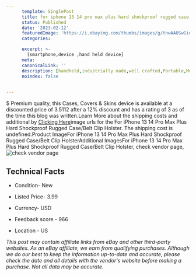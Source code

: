```yaml
---
      template: SinglePost
      title: for iphone 13 14 pro max plus hard shockproof rugged case belt clip holster
      status: Published
      date: '2023-02-12'
      featuredImage: 'https://i.ebayimg.com/thumbs/images/g/tnwAAOSwGidjHDtx/s-l225.jpg'
      categories: 

      excerpt: >-
        [smartphone,device ,hand held device]
      meta:
      canonicalLink: ''
      description: [handheld,industrially made,well crafted,Portable,Mobile,Compact,Convenient,Lightweight,Maneuverable,Man-portable,Miniature,Carriable,Hand-held,Light,Holdable,Transportable,Mobile device,Pocket-sized,On-the-go,Wireless,Cordless,Compact size,Convenient size, smartphone,device ,hand held device]
      noindex: false

        
---
```

$
    Premium quality, this Cases, Covers & Skins device is available at a discounted price of 3.5112 after a 12% discount and has a rating of 3 as of the time this blog was written.Learn More about the shipping costs and additional by [Clicking Here](https://www.ebay.com/itm/354168672260?hash=item5276191004%3Ag%3AtnwAAOSwGidjHDtx&mkevt=1&mkcid=1&mkrid=711-53200-19255-0&campid=%253CePNCampaignId%253E&customid=%253CreferenceId%253E&toolid=10049)image urls for the For iPhone 13 14 Pro Max Plus Hard Shockproof Rugged Case/Belt Clip Holster. The shipping cost is undefined.Product ImageFor iPhone 13 14 Pro Max Plus Hard Shockproof Rugged Case/Belt Clip HolsterAdditional ImagesFor iPhone 13 14 Pro Max Plus Hard Shockproof Rugged Case/Belt Clip Holster, check vendor page, ![check vendor page](https://origin-galleryplus.ebayimg.com/ws/web/354168672260_2_0_1/225x225.jpg,https://origin-galleryplus.ebayimg.com/ws/web/354168672260_3_0_1/225x225.jpg,https://origin-galleryplus.ebayimg.com/ws/web/354168672260_4_0_1/225x225.jpg,https://origin-galleryplus.ebayimg.com/ws/web/354168672260_5_0_1/225x225.jpg,https://origin-galleryplus.ebayimg.com/ws/web/354168672260_6_0_1/225x225.jpg,https://origin-galleryplus.ebayimg.com/ws/web/354168672260_7_0_1/225x225.jpg,https://origin-galleryplus.ebayimg.com/ws/web/354168672260_8_0_1/225x225.jpg,https://origin-galleryplus.ebayimg.com/ws/web/354168672260_9_0_1/225x225.jpg,https://origin-galleryplus.ebayimg.com/ws/web/354168672260_10_0_1/225x225.jpg,https://origin-galleryplus.ebayimg.com/ws/web/354168672260_11_0_1/225x225.jpg,https://origin-galleryplus.ebayimg.com/ws/web/354168672260_12_0_1/225x225.jpg)
    
    

 ## Technical Facts 



     
      

 - Condition- New 


      

 - Listed Price- 3.99 


      

 - Currency- USD 


      

 - Feedback score - 966 


      

 - Location - US 


      
      

 *_This post may contain affiliate links from eBay and other third-party websites. As an eBay affiliate, we earn from qualifying purchases. Although we do our best to keep the information up-to-date and accurate, please check the date and all details with the vendor's website before making a purchase. Not all data may be accurate._*



    
    
    
    
    